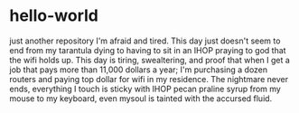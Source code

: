 # hello-world
just another repository
I'm afraid and tired. This day just doesn't seem to end from my tarantula dying to having to sit in an IHOP praying to god that the wifi holds up.
This day is tiring, swealtering, and proof that when I get a job that pays more than 11,000 dollars a year; I'm purchasing a dozen routers and paying top dollar for wifi in my residence. The nightmare never ends, everything I touch is sticky with IHOP pecan praline syrup from my mouse to my keyboard, even mysoul is tainted with the accursed fluid.
